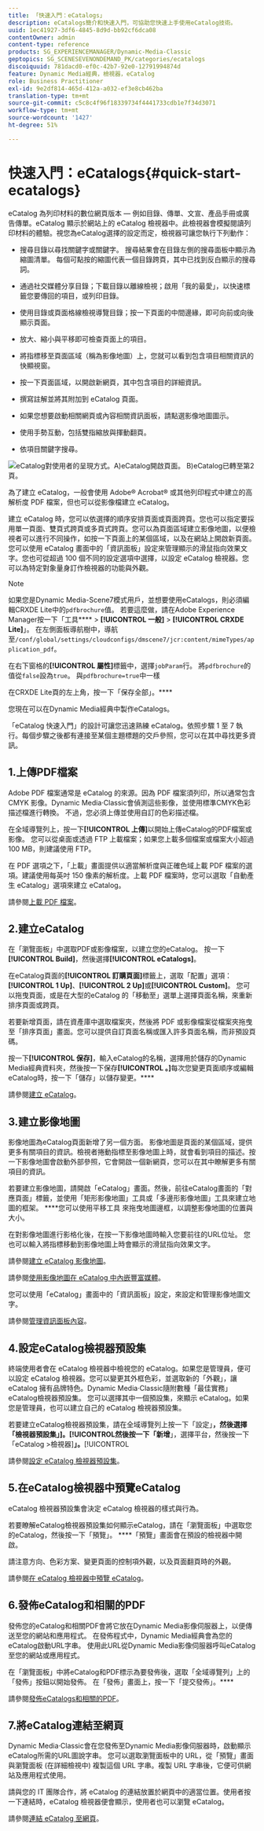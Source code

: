 ```yaml
---
title: 「快速入門：eCatalogs」
description: eCatalogs簡介和快速入門，可協助您快速上手使用eCatalog技術。
uuid: 1ec41927-3df6-4845-8d9d-bb92cf6dca08
contentOwner: admin
content-type: reference
products: SG_EXPERIENCEMANAGER/Dynamic-Media-Classic
geptopics: SG_SCENESEVENONDEMAND_PK/categories/ecatalogs
discoiquuid: 781dacd0-ef0c-42b7-92e0-12791994874d
feature: Dynamic Media經典，檢視器，eCatalog
role: Business Practitioner
exl-id: 9e2df814-465d-412a-a032-ef3e8cb462ba
translation-type: tm+mt
source-git-commit: c5c8c4f96f18339734f4441733cdb1e7f34d3071
workflow-type: tm+mt
source-wordcount: '1427'
ht-degree: 51%

---
```


# 快速入門：eCatalogs{#quick-start-ecatalogs}

eCatalog 為列印材料的數位網頁版本 — 例如目錄、傳單、文宣、產品手冊或廣告傳單。eCatalog 顯示於網站上的 eCatalog 檢視器中。此檢視器會模擬閱讀列印材料的體驗。視您為eCatalog選擇的設定而定，檢視器可讓您執行下列動作：

* 搜尋目錄以尋找關鍵字或關鍵字。 搜尋結果會在目錄左側的搜尋面板中顯示為縮圖清單。 每個可點按的縮圖代表一個目錄跨頁，其中已找到反白顯示的搜尋詞。

* 通過社交媒體分享目錄；下載目錄以離線檢視；啟用「我的最愛」，以快速標籤您要傳回的項目，或列印目錄。
* 使用目錄或頁面格線檢視導覽目錄；按一下頁面的中間邊緣，即可向前或向後顯示頁面。
* 放大、縮小與平移即可檢查頁面上的項目。
* 將指標移至頁面區域（稱為影像地圖）上，您就可以看到包含項目相關資訊的快顯視窗。
* 按一下頁面區域，以開啟新網頁，其中包含項目的詳細資訊。
* 撰寫註解並將其附加到 eCatalog 頁面。
* 如果您想要啟動相關網頁或內容相關資訊面板，請點選影像地圖圖示。
* 使用手勢互動，包括雙指縮放與揮動翻頁。
* 依項目關鍵字搜尋。

![eCatalog對使用者的呈現方式。A)eCatalog開啟頁面。 B)eCatalog已轉至第2頁。](/help/assets/ec_cat_viewer_popup.png)

為了建立 eCatalog，一般會使用 Adobe® Acrobat® 或其他列印程式中建立的高解析度 PDF 檔案，但也可以從影像檔建立 eCatalog。

建立 eCatalog 時，您可以依選擇的順序安排頁面或頁面跨頁。您也可以指定要採用單一頁面、雙頁式跨頁或多頁式跨頁。您可以為頁面區域建立影像地圖，以便檢視者可以進行不同操作，如按一下頁面上的某個區域，以及在網站上開啟新頁面。您可以使用 eCatalog 畫面中的「資訊面板」設定來管理顯示的滑鼠指向效果文字。您也可從超過 100 個不同的設定選項中選擇，以設定 eCatalog 檢視器。您可以為特定對象量身訂作檢視器的功能與外觀。

>[!NOTE]
>
>如果您是Dynamic Media-Scene7模式用戶，並想要使用eCatalogs，則必須編輯CRXDE Lite中的`pdfbrochure`值。 若要這麼做，請在Adobe Experience Manager按一下「工具&#x200B;**** > **[!UICONTROL 一般]** > **[!UICONTROL CRXDE Lite]**」。 在左側面板導航樹中，導航至`/conf/global/settings/cloudconfigs/dmscene7/jcr:content/mimeTypes/application_pdf`。
>
>在右下窗格的&#x200B;**[!UICONTROL 屬性]**&#x200B;標籤中，選擇`jobParam`行。 將`pdfbrochure`的值從`false`設為`true`。 與`pdfbrochure=true`中一樣
>
>在CRXDE Lite頁的左上角，按一下「保存全部」。****
>
>您現在可以在Dynamic Media經典中製作eCatalogs。

「eCatalog 快速入門」的設計可讓您迅速熟練 eCatalog。依照步驟 1 至 7 執行。每個步驟之後都有連接至某個主題標題的交戶參照，您可以在其中尋找更多資訊。

## 1.上傳PDF檔案

Adobe PDF 檔案通常是 eCatalog 的來源。因為 PDF 檔案須列印，所以通常包含 CMYK 影像。Dynamic Media·Classic會偵測這些影像，並使用標準CMYK色彩描述檔進行轉換。 不過，您必須上傳並使用自訂的色彩描述檔。

在全域導覽列上，按一下&#x200B;**[!UICONTROL 上傳]**&#x200B;以開始上傳eCatalog的PDF檔案或影像。 您可以從桌面或透過 FTP 上載檔案；如果您上載多個檔案或檔案大小超過 100 MB，則建議使用 FTP。

在 PDF 選項之下，「上載」畫面提供以適當解析度與正確色域上載 PDF 檔案的選項。建議使用每英吋 150 像素的解析度。上載 PDF 檔案時，您可以選取「自動產生 eCatalog」選項來建立 eCatalog。

請參閱[上載 PDF 檔案](uploading-pdf-files.md#uploading_the_pdf_files)。

## 2.建立eCatalog

在「瀏覽面板」中選取PDF或影像檔案，以建立您的eCatalog。 按一下&#x200B;**[!UICONTROL Build]**，然後選擇&#x200B;**[!UICONTROL eCatalogs]**。

在eCatalog頁面的&#x200B;**[!UICONTROL 訂購頁面]**&#x200B;標籤上，選取「配置」選項：**[!UICONTROL 1 Up]**、**[!UICONTROL 2 Up]**&#x200B;或&#x200B;**[!UICONTROL Custom]**。 您可以拖曳頁面，或是在大型的eCatalog 的「移動至」選單上選擇頁面名稱，來重新排序頁面或跨頁。

若要新增頁面，請在資產庫中選取檔案夾，然後將 PDF 或影像檔案從檔案夾拖曳至「排序頁面」畫面。您可以提供自訂頁面名稱或匯入許多頁面名稱，而非預設頁碼。

按一下&#x200B;**[!UICONTROL 保存]**，輸入eCatalog的名稱，選擇用於儲存的Dynamic Media經典資料夾，然後按一下保存&#x200B;**[!UICONTROL 。]**&#x200B;每次您變更頁面順序或編輯eCatalog時，按一下「儲存」以儲存變更。****

請參閱[建立 eCatalog](creating-ecatalog.md)。

## 3.建立影像地圖

影像地圖為eCatalog頁面新增了另一個方面。 影像地圖是頁面的某個區域，提供更多有關項目的資訊。檢視者捲動指標至影像地圖上時，就會看到項目的描述。按一下影像地圖會啟動外部參照，它會開啟一個新網頁，您可以在其中瞭解更多有關項目的資訊。

若要建立影像地圖，請開啟「eCatalog」畫面。然後，前往eCatalog畫面的「對應頁面」標籤，並使用「矩形影像地圖」工具或「多邊形影像地圖」工具來建立地圖的框架。 ****&#x200B;您可以使用平移工具  來拖曳地圖邊框，以調整影像地圖的位置與大小。

在對影像地圖進行影格化後，在按一下影像地圖時輸入您要前往的URL位址。 您也可以輸入將指標移動到影像地圖上時會顯示的滑鼠指向效果文字。

請參閱[建立 eCatalog 影像地圖](creating-ecatalog-image-maps.md#creating-ecatalog-image-maps)。

請參閱[使用影像地圖在 eCatalog 中內嵌豐富媒體](creating-ecatalog-image-maps.md#embedding-rich-media-in-an-ecatalog)。

您可以使用「eCatalog」畫面中的「資訊面板」設定，來設定和管理影像地圖文字。

請參閱[管理資訊面板內容](info-panel-content.md#managing-info-panel-content)。

## 4.設定eCatalog檢視器預設集

終端使用者會在 eCatalog 檢視器中檢視您的 eCatalog。如果您是管理員，便可以設定 eCatalog 檢視器。您可以變更其外框色彩，並選取新的「外觀」，讓 eCatalog 擁有品牌特色。Dynamic Media·Classic隨附數種「最佳實務」eCatalog檢視器預設集。 您可以選擇其中一個預設集，來顯示 eCatalog。如果您是管理員，也可以建立自己的 eCatalog 檢視器預設集。

若要建立eCatalog檢視器預設集，請在全域導覽列上按一下「設定」****，然後選擇「檢視器預設集」]**。**[!UICONTROL &#x200B;然後按一下「新增&#x200B;****」，選擇平台，然後按一下「eCatalog >檢視器&#x200B;]**」。**[!UICONTROL 

請參閱[設定 eCatalog 檢視器預設集](setting-ecatalog-viewer-presets.md#setting-up-ecatalog-viewer-presets)。

## 5.在eCatalog檢視器中預覽eCatalog

eCatalog 檢視器預設集會決定 eCatalog 檢視器的樣式與行為。

若要瞭解eCatalog檢視器預設集如何顯示eCatalog，請在「瀏覽面板」中選取您的eCatalog，然後按一下「預覽」。 ****「預覽」畫面會在預設的檢視器中開啟。

請注意方向、色彩方案、變更頁面的控制項外觀，以及頁面翻頁時的外觀。

請參閱[在 eCatalog 檢視器中預覽 eCatalog](previewing-ecatalogs-ecatalog-viewer.md#previewing-ecatalogs-in-the-ecatalog-viewer)。

## 6.發佈eCatalog和相關的PDF

發佈您的eCatalog和相關PDF會將它放在Dynamic Media影像伺服器上，以便傳送至您的網站和應用程式。 在發佈程式中，Dynamic Media經典會為您的eCatalog啟動URL字串。 使用此URL從Dynamic Media影像伺服器呼叫eCatalog至您的網站或應用程式。

在「瀏覽面板」中將eCatalog和PDF標示為要發佈後，選取「全域導覽列」上的「發佈」按鈕以開始發佈。 在「發佈」畫面上，按一下「提交發佈」。****

請參閱[發佈eCatalogs和相關的PDF](publishing-ecatalogs-associated-pdfs.md#publishing-ecatalogs-and-associated-pdfs)。

## 7.將eCatalog連結至網頁

Dynamic Media·Classic會在您發佈至Dynamic Media影像伺服器時，啟動顯示eCatalog所需的URL圖說字串。 您可以選取瀏覽面板中的 URL，從「預覽」畫面與瀏覽面板 (在詳細檢視中) 複製這個 URL 字串。複製 URL 字串後，它便可供網站及應用程式使用。

請與您的 IT 團隊合作，將 eCatalog 的連結放置於網頁中的適當位置。使用者按一下連結時，eCatalog 檢視器便會顯示，使用者也可以瀏覽 eCatalog。

請參閱[連結 eCatalog 至網頁](linking-ecatalog-web-page.md#linking-an-ecatalog-to-a-web-page)。

